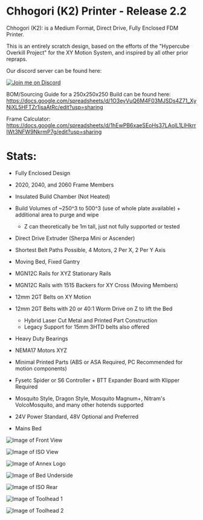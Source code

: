 # Chhogori (K2) Printer - Release 2.2

Chhogori (K2): is a Medium Format, Direct Drive, Fully Enclosed FDM Printer.

This is an entirely scratch design, based on the efforts of the "Hypercube Overkill Project" for the XY Motion System, and inspired by all other prior repraps.

Our discord server can be found here: 

[![Join me on Discord](https://discord.com/api/guilds/641407187004030997/widget.png?style=banner2)](https://discord.gg/MzTR3zE)

BOM/Sourcing Guide for a 250x250x250 Build can be found here: https://docs.google.com/spreadsheets/d/1O3eyVuQ6M4F03MJSDs4Z71_XyNjXL5HFTZr1jsaAtRc/edit?usp=sharing

Frame Calculator: https://docs.google.com/spreadsheets/d/1hEwPB6xaeSEoHs37LAolL1LlHkrrIWt3NFW9NkrmP7g/edit?usp=sharing

# Stats:
- Fully Enclosed Design
- 2020, 2040, and 2060 Frame Members
- Insulated Build Chamber (Not Heated)
- Build Volumes of ~250^3 to 500^3 (use of whole plate available) + additional area to purge and wipe
     - Z can theoretically be 1m tall, just not fully supported or tested

- Direct Drive Extruder (Sherpa Mini or Ascender)

- Shortest Belt Paths Possible, 4 Motors, 2 Per X, 2 Per Y Axis
- Moving Bed, Fixed Gantry

- MGN12C Rails for XYZ Stationary Rails
- MGN12C Rails with 1515 Backers for XY Cross (Moving Members)
- 12mm 2GT Belts on XY Motion 
- 12mm 2GT Belts with 20 or 40:1 Worm Drive on Z to lift the Bed 
	 - Hybrid Laser Cut Metal and Printed Part Construction
	 - Legacy Support for 15mm 3HTD belts also offered
- Heavy Duty Bearings
- NEMA17 Motors XYZ

- Minimal Printed Parts (ABS or ASA Required, PC Recommended for motion components)

- Fysetc Spider or S6 Controller + BTT Expander Board with Klipper Required
- Mosquito Style, Dragon Style, Mosquito Magnum+, Nitram's VolcoMosquito, and many other hotends supported
- 24V Power Standard, 48V Optional and Preferred
- Mains Bed

![Image of Front View](Release_2_2/Images/1800px_k2_r2_render_center.png?raw=true)
 
![Image of ISO View](Release_2_2/Images/1800px_k2_r2_render_dimetric.png?raw=true)
  
![Image of Annex Logo](Release_2_2/Images/1800px_k2_r2_render_logozoom.png?raw=true)

![Image of Bed Underside](Release_2_2/Images/1800px_k2_r2_render_lowertext.png?raw=true)

![Image of ISO Rear](Release_2_2/Images/1800px_k2_r2_render_rear.png?raw=true)

![Image of Toolhead 1](Release_2_2/Images/1800px_k2_r2_render_toolhead_lower.png?raw=true)

![Image of Toolhead 2](Release_2_2/Images/1800px_k2_r2_render_toolhead_upper.png?raw=true)
